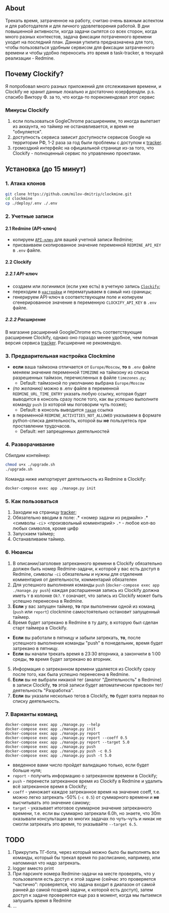 ## About
Трекать время, затраченное на работу, считаю очень важным аспектом и для работодателя и для личного удовлетворения работой. В дни повышенной активности, когда задачи сыпятся со всех сторон, когда много разных контекстов, задача фиксации потраченного времени уходит на последний план. Данная утилита предназначена для того, чтобы пользоваться удобным сервисом для фиксации затраченного времени и чтобы удобно переносить это время в task-tracker, в текущей реализации - Redmine.

## Почему Clockify?
Я попробовал много разных приложений для отслеживания времени, и Clockify не хранит данные локально и достаточно юзерфрендли.
p.s. спасибо Виктору Ф. за то, что когда-то порекомендовал этот сервис

### Минусы Clockify
1. если пользоваться GogleChrome расширением, то иногда вылетает из аккаунта, но таймер не останавливается, и время не "обнуляется".
2. доступность сервиса зависит доступности сервисов Google на территории РФ, 1-2 раза за год были проблемы с доступом к [tracker](https://app.clockify.me/tracker).
3. громоздкий интерфейс на официальной странице из-за того, что Clockify - полноценный сервис по управлению проектами.

## Установка (до 15 минут)

### 1. Атака клонов
```bash
git clone https://github.com/milov-dmitriy/clockmine.git
cd clockmine
cp ./deploy/.env ./.env
```

### 2. Учетные записи
#### 2.1 Redmine (API-ключ)
- копируем [`API-ключ`](https://redmine.sbps.ru/my/api_key) для вашей учетной записи Redmine;
- присваиваем скопированное значение переменной `REDMINE_API_KEY` в `.env` файле.
#### 2.2 Clockify
##### 2.2.1 API-ключ
- создаем или логинимся (если уже есть) в учетную запись [`Clockify`](https://app.clockify.me/en/login);
- переходим в [`настройки`](https://app.clockify.me/user/settings) и перематуываем в самый низ сраницы;
- генерируем API-ключ в соответствующем поле и копируем сгенерированное значение в переменную `CLOCKIFY_API_KEY` в `.env` файле.
##### 2.2.2 Расширение
В магазине расширений GoogleChrome есть соответствующие расширение Clockify, однако оно гораздо менее удобное, чем полная версия сервиса [tracker](https://app.clockify.me/tracker). Расширение не рекомендую.

### 3. Предварительная настройка Clockmine
- **если** ваша таймзона отличается от `Europe/Moscow`, **то** в `.env` файле меняем значение переменной `TIMEZONE` на таймзону из списка разрешенных таймзон, перечисленных в файле `timezones.py`;
  * Default: таймзоной по умолчанию выбрана `Europe/Moscow`
- _(по желанию)_ можно в .env файле в переменной `REDMINE_URL_TIME_ENTRY` указать любую ссылку, которая будет выводится в консоль сразу после того, как вы успешно выполните команду `push` (о которой мы поговорим чуть позже);
  * Default: в консоль выводится [`такая`](https://redmine.sbps.ru/time_entries?utf8=%E2%9C%93&set_filter=1&sort=spent_on%3Adesc&f%5B%5D=spent_on&op%5Bspent_on%5D=w&f%5B%5D=user_id&op%5Buser_id%5D=%3D&v%5Buser_id%5D%5B%5D=me&f%5B%5D=&c%5B%5D=created_on&c%5B%5D=hours&c%5B%5D=activity&c%5B%5D=user&c%5B%5D=project&c%5B%5D=issue&group_by=spent_on&t%5B%5D=hours&t%5B%5D=) ссылка
- в переменной `REDMINE_ACTIVITIES_NOT_ALLOWED` указываем в формате python-списка деятельность, которой вы **не** пользуетесь при проставлении трудочасов.
  * Default: нет запрещенных деятельностей

### 4. Разворачивание
Сбилдим контейнер:
```bash
chmod u+x ./upgrade.sh
./upgrade.sh
```
Команда ниже импортирует деятельность из Redmine в Clockify:
```bash
docker-compose exec app ./manage.py init
```

### 5. Как пользоваться
1. Заходим на страницу [tracker](https://app.clockify.me/tracker);
2. Обязательно вводим в поле: .* <номер задачи из редмайн> .* <символы `-ci`> <произвольный комментарий>
   `.*` - любое кол-во любых символов, кроме цифр
4. Запускаем таймер;
5. Останавливаем таймер.

### 6. Нюансы
1. В описании/заголовке затреканного времени в Clockify обязательно должен быть номер Redmine-задачи, к которой у вас есть доступ в Redmine, символы `-ci` обязательны и нужны для отделения комментария от деятельности, комментарий обязателен
2. Для успешного выполнения команды `push` (`docker-compose exec app ./manage.py push`) каждая распаршенная запись из Clockify должна иметь `Y` в колонке `Ok?`. `Y` означает, что запись из Clockify может быть успешно перенесена в Redmine.
3. **Если** у вас запущен таймер, **то** при выполнении одной из команд (`push` или `report`) clockmine самостоятельно остановит запущенный таймер.
4. Время будет затрекано в Redmine в ту дату, в которую был сделан старт таймера в Clockify.
- **Если** вы работали в пятницу и забыли затрекать, **то**, после успешного выполнения команды "push" в понедельник, время будет затрекано в пятницу.
- **Если** вы начали трекать время в 23:30 вторника, а закончили в 1:00 среды, **то** время будет затрекано во вторник.
5. Информация о затреканном времени удаляется из Clockify сразу после того, как была успешно перенесена в Redmine.
6. **Если** вы не выбрали никакой тег (аналог "Деятельность" в Redmine) в записи Clockify, **то** этой записи будет автоматически присвоен тег/деятельность "Разработка".
7. **Если** вы указали несколько тегов в Clockify, **то** будет взята первая по списку деятельность.

### 7. Варианты команд
```
docker-compose exec app ./manage.py --help
docker-compose exec app ./manage.py init
docker-compose exec app ./manage.py report
docker-compose exec app ./manage.py report --coeff 0.5
docker-compose exec app ./manage.py report --target 5.0
docker-compose exec app ./manage.py push
docker-compose exec app ./manage.py push -c 0.5
docker-compose exec app ./manage.py push -t 5.0
```
- введенное вами число пройдет валидацию только, если будет больше нуля;
- `report` - получить информацию о затреканном времени в Clockify;
- `push` - перенести затреканное время из Clockify в Redmine и удалить всё затреканное время в Clockify;
- `coeff` - умножает каждое затреканное время на значение coeff, т.е. можно легко затрекать -50% (`-с 0.5`) от суммарного времени и **не** высчитывать это значение самому;
- `target` - указывает итоговое суммарное значение затреканного времени, т.е. если вы суммарно затрекали 6.0h, но знаете, что 30m оказывали консультации во многих задачах по чуть-чуть и никак не смогли затрекать это время, то указывайте `--target 6.5`.

## TODO
1. Прикрутить ТГ-бота, через который можно было бы выполнять все команды, который бы трекал время по расписанию, например, или напоминал что надо затрекать.
2. logger вместо print
3. При парсинге номера Redmine-задачи на месте проверять, что у пользователя есть доступ к этой задаче (сейчас это проверяется "частично": проверяется, что задача входит в диапазон от самой ранней до самой поздней задачи, к которой есть доступ), затем доступ к задаче проверяется еще раз в момент, когда мы пытаемся запушить время в Redmine
4. ...

